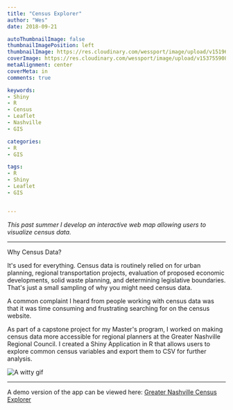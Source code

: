 ```yaml
---
title: "Census Explorer"
author: "Wes"
date: 2018-09-21

autoThumbnailImage: false
thumbnailImagePosition: left
thumbnailImage: https://res.cloudinary.com/wessport/image/upload/v1519680159/python_ufon72.png
coverImage: https://res.cloudinary.com/wessport/image/upload/v1537559080/Nashville_tdyakv.jpg
metaAlignment: center
coverMeta: in
comments: true

keywords:
- Shiny
- R
- Census
- Leaflet
- Nashville
- GIS

categories:
- R
- GIS

tags:
- R
- Shiny
- Leaflet
- GIS


---
```


*This past summer I develop an interactive web map allowing users to visualize census data.*

<!--more-->

---

Why Census Data?

It's used for everything. Census data is routinely relied on for urban planning, regional transportation projects, evaluation of proposed economic developments, solid waste planning, and determining legislative boundaries. That's just a small sampling of why you might need census data.

A common complaint I heard from people working with census data was that it was time consuming and frustrating searching for on the census website.

As part of a capstone project for my Master's program, I worked on making census data more accessible for regional planners at the Greater Nashville Regional Council. I created a Shiny Application in R that allows users to explore common census variables and export them to CSV for further analysis.

![A witty gif](https://media.giphy.com/media/qd9EkJ8S02pVu/giphy.gif)

---

A demo version of the app can be viewed here: [Greater Nashville Census Explorer]( https://wessport865.shinyapps.io/GNRC_Shiny_App/)
